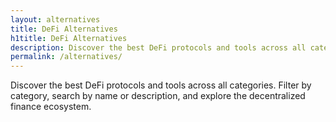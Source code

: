```yaml
---
layout: alternatives
title: DeFi Alternatives
h1title: DeFi Alternatives
description: Discover the best DeFi protocols and tools across all categories
permalink: /alternatives/
---
```


Discover the best DeFi protocols and tools across all categories. Filter by category, search by name or description, and explore the decentralized finance ecosystem.

